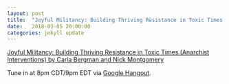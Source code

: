 ```yaml
---
layout: post
title:  "Joyful Militancy: Building Thriving Resistance in Toxic Times (Anarchist Interventions)"
date:   2018-03-05 20:00:00
categories: jekyll update
---
```


[Joyful Militancy: Building Thriving Resistance in Toxic Times (Anarchist Interventions) by Carla Bergman and Nick Montgomery](https://www.amazon.com/Joyful-Militancy-Resistance-Anarchist-Interventions/dp/1849352887) 

Tune in at 8pm CDT/9pm EDT via [Google Hangout](https://plus.google.com/hangouts/_/calendar/d2lsbGlhbXMucmViZWNjYUBnbWFpbC5jb20._8gsj6d9g8l2jcba568okcb9k6osjeb9p612kcb9p8ookadi188o3gdpo68?authuser=0).
